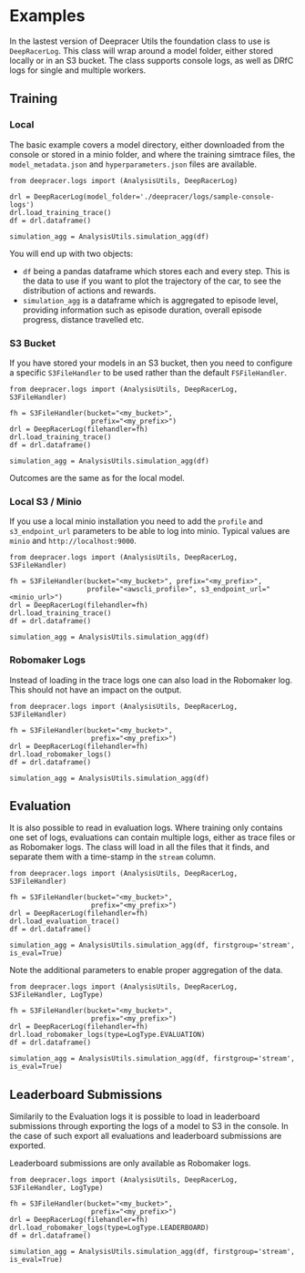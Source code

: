 # Examples

In the lastest version of Deepracer Utils the foundation class to use is `DeepRacerLog`. This class will wrap around a model folder, either stored locally or in an S3 bucket. The class supports console logs, as well as DRfC logs for single and multiple workers.


## Training

### Local

The basic example covers a model directory, either downloaded from the console or stored in a minio folder, and where the training simtrace files, the `model_metadata.json` and `hyperparameters.json` files are available.

```
from deepracer.logs import (AnalysisUtils, DeepRacerLog)

drl = DeepRacerLog(model_folder='./deepracer/logs/sample-console-logs')
drl.load_training_trace()
df = drl.dataframe()

simulation_agg = AnalysisUtils.simulation_agg(df)
```

You will end up with two objects:
* `df` being a pandas dataframe which stores each and every step. This is the data to use if you want to plot the trajectory of the car, to see the distribution of actions and rewards.
* `simulation_agg` is a dataframe which is aggregated to episode level, providing information such as episode duration, overall episode progress, distance travelled etc.

### S3 Bucket

If you have stored your models in an S3 bucket, then you need to configure a specific `S3FileHandler` to be used rather than the default `FSFileHandler`.

```
from deepracer.logs import (AnalysisUtils, DeepRacerLog, S3FileHandler)

fh = S3FileHandler(bucket="<my_bucket>",
                    prefix="<my_prefix>")
drl = DeepRacerLog(filehandler=fh)
drl.load_training_trace()
df = drl.dataframe()

simulation_agg = AnalysisUtils.simulation_agg(df)
```

Outcomes are the same as for the local model.

### Local S3 / Minio

If you use a local minio installation you need to add the `profile` and `s3_endpoint_url` parameters to be able to log into minio. Typical values are `minio` and `http://localhost:9000`.

```
from deepracer.logs import (AnalysisUtils, DeepRacerLog, S3FileHandler)

fh = S3FileHandler(bucket="<my_bucket>", prefix="<my_prefix>",
                   profile="<awscli_profile>", s3_endpoint_url="<minio_url>")
drl = DeepRacerLog(filehandler=fh)
drl.load_training_trace()
df = drl.dataframe()

simulation_agg = AnalysisUtils.simulation_agg(df)
```

### Robomaker Logs

Instead of loading in the trace logs one can also load in the Robomaker log. This should not have an impact on the output.

```
from deepracer.logs import (AnalysisUtils, DeepRacerLog, S3FileHandler)

fh = S3FileHandler(bucket="<my_bucket>",
                    prefix="<my_prefix>")
drl = DeepRacerLog(filehandler=fh)
drl.load_robomaker_logs()
df = drl.dataframe()

simulation_agg = AnalysisUtils.simulation_agg(df)
```

## Evaluation

It is also possible to read in evaluation logs. Where training only contains one set of logs, evaluations can contain multiple logs, either as trace files or as Robomaker logs. The class will load in all the files that it finds, and separate them with a time-stamp in the `stream` column.

```
from deepracer.logs import (AnalysisUtils, DeepRacerLog, S3FileHandler)

fh = S3FileHandler(bucket="<my_bucket>",
                    prefix="<my_prefix>")
drl = DeepRacerLog(filehandler=fh)
drl.load_evaluation_trace()
df = drl.dataframe()

simulation_agg = AnalysisUtils.simulation_agg(df, firstgroup='stream', is_eval=True)
```

Note the additional parameters to enable proper aggregation of the data.

```
from deepracer.logs import (AnalysisUtils, DeepRacerLog, S3FileHandler, LogType)

fh = S3FileHandler(bucket="<my_bucket>",
                    prefix="<my_prefix>")
drl = DeepRacerLog(filehandler=fh)
drl.load_robomaker_logs(type=LogType.EVALUATION)
df = drl.dataframe()

simulation_agg = AnalysisUtils.simulation_agg(df, firstgroup='stream', is_eval=True)
```

## Leaderboard Submissions

Similarily to the Evaluation logs it is possible to load in leaderboard submissions through exporting the logs of a model to S3 in the console. In the case of such export all evaluations and leaderboard submissions are exported.

Leaderboard submissions are only available as Robomaker logs.

```
from deepracer.logs import (AnalysisUtils, DeepRacerLog, S3FileHandler, LogType)

fh = S3FileHandler(bucket="<my_bucket>",
                    prefix="<my_prefix>")
drl = DeepRacerLog(filehandler=fh)
drl.load_robomaker_logs(type=LogType.LEADERBOARD)
df = drl.dataframe()

simulation_agg = AnalysisUtils.simulation_agg(df, firstgroup='stream', is_eval=True)
```